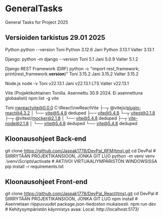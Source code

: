 # GeneralTasks
General Tasks for Project 2025
## Versioiden tarkistus 29.01 2025

Python
python --version
Toni Python 3.12.6
Jani Python 3.13.1
Valter 3.13.1

Django:
python -m django --version
Toni 5.1
Jani 5.0.9
Valter 5.1.2

Django REST Framework (DRF)
python -c "import rest_framework; print(rest_framework.__version__)"
Toni 3.15.2
Jani 3.15.2
Valter 3.15.2


Node.js
node -v
Toni v22.13.1
Jani v22.13.1 LTS
Valter v22.13.1

Vite (Projektikohtainen Tonilla. Asennettu 30.9 2024. Ei asennettuna globaalisti)
npm list -g vite

Toni
nwreactvite@0.0.0 C:\React\nwReactVite
├─┬ @vitejs/plugin-react@4.3.2
│ └── vite@5.4.8 deduped
├── vite@5.4.8
└─┬ vitest@2.1.8
  ├─┬ @vitest/mocker@2.1.8
  │ └── vite@5.4.8 deduped
  ├─┬ vite-node@2.1.8
  │ └── vite@5.4.8 deduped
  └── vite@5.4.8 deduped

## Kloonausohjeet Back-end
git clone https://github.com/Jaspak1778/DevPal_RFM(tms).git 
cd DevPal  # SIIRRYTÄÄN PROJEKTIKANSIOON, JONKA GIT LUO
python -m venv venv 
.\venv\Scripts\activate  # AKTIVOI VIRTUAALIYMPÄRISTÖN WINDOWSISSA
pip install -r requirements.txt

## Kloonausohjeet Front-end
git clone https://github.com/Jaspak1778/DevPal_React(tms).git 
cd DevPal  # SIIRRYTÄÄN PROJEKTIKANSIOON, JONKA GIT LUO
npm install # Asennetaan riippuvuudet package.json-tiedoston mukaisesti.
npm run dev # Kehitysympäristön käynnistys
avaa:  Local: http://localhost:5173/





  


